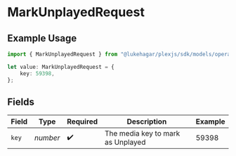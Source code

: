 # MarkUnplayedRequest

## Example Usage

```typescript
import { MarkUnplayedRequest } from "@lukehagar/plexjs/sdk/models/operations";

let value: MarkUnplayedRequest = {
    key: 59398,
};
```

## Fields

| Field                             | Type                              | Required                          | Description                       | Example                           |
| --------------------------------- | --------------------------------- | --------------------------------- | --------------------------------- | --------------------------------- |
| `key`                             | *number*                          | :heavy_check_mark:                | The media key to mark as Unplayed | 59398                             |